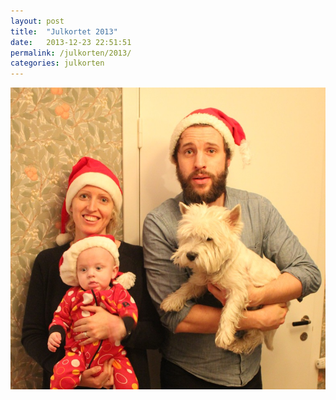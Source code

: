 ```yaml
---
layout: post
title:  "Julkortet 2013"
date:   2013-12-23 22:51:51
permalink: /julkorten/2013/
categories: julkorten
---
```


![Julkortet 2013](/img/julkorten/2013/kort.jpg)
